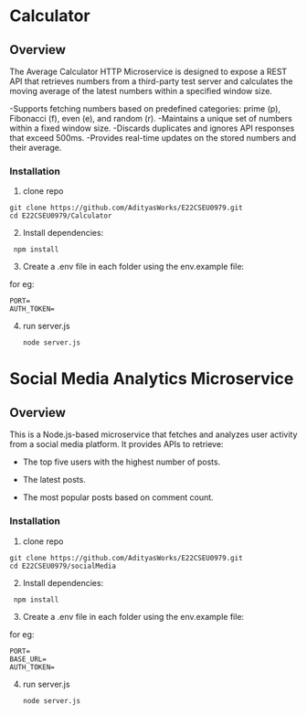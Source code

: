 # Calculator

## Overview

The Average Calculator HTTP Microservice is designed to expose a REST API that retrieves numbers from a third-party test server and calculates the moving average of the latest numbers within a specified window size.

-Supports fetching numbers based on predefined categories: prime (p), Fibonacci (f), even (e), and random (r).
-Maintains a unique set of numbers within a fixed window size.
-Discards duplicates and ignores API responses that exceed 500ms.
-Provides real-time updates on the stored numbers and their average.

### Installation

1. clone repo
```
git clone https://github.com/AdityasWorks/E22CSEU0979.git
cd E22CSEU0979/Calculator
```
2. Install dependencies:

```
 npm install 
```
3. Create a .env file in each folder using the env.example file:

for eg:
```
PORT=
AUTH_TOKEN=
```
4. run server.js
   ```
   node server.js
   ```

# Social Media Analytics Microservice

## Overview

This is a Node.js-based microservice that fetches and analyzes user activity from a social media platform. It provides APIs to retrieve:

- The top five users with the highest number of posts.

- The latest posts.

- The most popular posts based on comment count.

### Installation

1. clone repo
```
git clone https://github.com/AdityasWorks/E22CSEU0979.git
cd E22CSEU0979/socialMedia
```
2. Install dependencies:

```
 npm install 
```
3. Create a .env file in each folder using the env.example file:

for eg:
```
PORT=
BASE_URL=
AUTH_TOKEN=
```
4. run server.js
   ```
   node server.js
   ```

